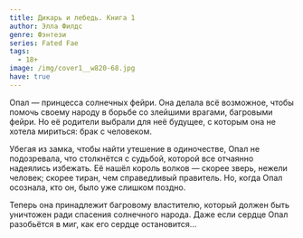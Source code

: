 ```yaml
---
title: Дикарь и лебедь. Книга 1
author: Элла Филдс
genre: Фэнтези
series: Fated Fae
tags:
  - 18+
image: /img/cover1__w820-68.jpg
have: true
---
```

Опал — принцесса солнечных фейри. Она делала всё возможное, чтобы помочь своему народу в борьбе со злейшими врагами, багровыми фейри. Но её родители выбрали для неё будущее, с которым она не хотела мириться: брак с человеком.

Убегая из замка, чтобы найти утешение в одиночестве, Опал не подозревала, что столкнётся с судьбой, которой все отчаянно надеялись избежать. Её нашёл король волков — скорее зверь, нежели человек; скорее тиран, чем справедливый правитель. Но, когда Опал осознала, кто он, было уже слишком поздно.

Теперь она принадлежит багровому властителю, который должен быть уничтожен ради спасения солнечного народа. Даже если сердце Опал разобьётся в миг, как его сердце остановится…